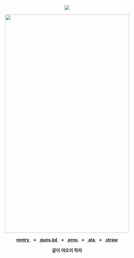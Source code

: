 <div align="center">
  
  <a href="">![](https://komarev.com/ghpvc/?username=toemuncher3000&color=b65b56&label=♱&base=8970)</a>

</div>
<p align="center"> <img width="400" height="700" src="https://github.com/user-attachments/assets/33be1264-8581-43ba-888e-4192b0f27751" </p>


<p align="center"><b><a href="https://rentry.co/ivanalnst-"> rentry </a>⠀⭑⠀<a href="https://guns.lol/ivanz"> guns.lol </a>⠀⭑⠀<a href="https://pronouns.cc/@ivanz"> prns </a>⠀⭑⠀<a href="https://blccm.atabook.org/"> ata </a>⠀⭑⠀<a href="https://ivan-alnst.straw.page/"> straw </a>

<p align="center">같이 야오이 하자</p>

<div align="center">




